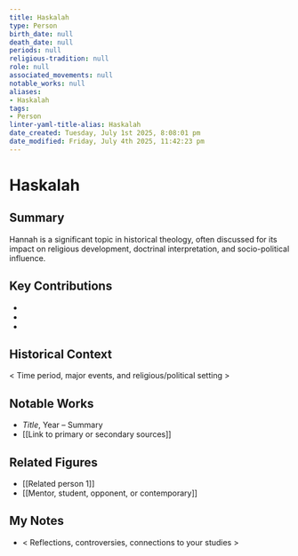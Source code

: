 ```yaml
---
title: Haskalah
type: Person
birth_date: null
death_date: null
periods: null
religious-tradition: null
role: null
associated_movements: null
notable_works: null
aliases:
- Haskalah
tags:
- Person
linter-yaml-title-alias: Haskalah
date_created: Tuesday, July 1st 2025, 8:08:01 pm
date_modified: Friday, July 4th 2025, 11:42:23 pm
---
```


# Haskalah

## Summary
Hannah is a significant topic in historical theology, often discussed for its impact on religious development, doctrinal interpretation, and socio-political influence.

## Key Contributions
- 
- 
- 

## Historical Context
< Time period, major events, and religious/political setting >

## Notable Works
- *Title*, Year – Summary
- [[Link to primary or secondary sources]]


## Related Figures
- [[Related person 1]]
- [[Mentor, student, opponent, or contemporary]]

## My Notes
- < Reflections, controversies, connections to your studies >
